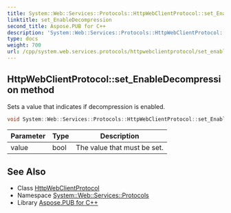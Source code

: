 ```yaml
---
title: System::Web::Services::Protocols::HttpWebClientProtocol::set_EnableDecompression method
linktitle: set_EnableDecompression
second_title: Aspose.PUB for C++
description: 'System::Web::Services::Protocols::HttpWebClientProtocol::set_EnableDecompression method. Sets a value that indicates if decompression is enabled in C++.'
type: docs
weight: 700
url: /cpp/system.web.services.protocols/httpwebclientprotocol/set_enabledecompression/
---
```

## HttpWebClientProtocol::set_EnableDecompression method


Sets a value that indicates if decompression is enabled.

```cpp
void System::Web::Services::Protocols::HttpWebClientProtocol::set_EnableDecompression(bool value)
```


| Parameter | Type | Description |
| --- | --- | --- |
| value | bool | The value that must be set. |

## See Also

* Class [HttpWebClientProtocol](../)
* Namespace [System::Web::Services::Protocols](../../)
* Library [Aspose.PUB for C++](../../../)
